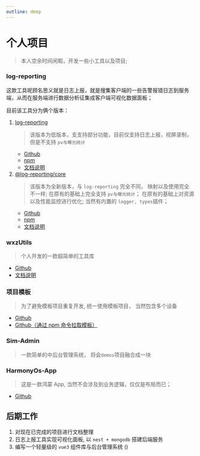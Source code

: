 ```yaml
---
outline: deep
---
```


# 个人项目

> 本人空余时间闲暇，开发一些小工具以及项目;

### log-reporting

这款工具呢顾名思义就是日志上报，就是搜集客户端的一些告警报错日志到服务端，从而在服务端进行数据分析征集成客户端可视化数据面板；

目前该工具分为俩个版本：

1. [log-reporting](https://github.com/wxz-tools/log-reporting-server)
   > 该版本为低版本，支支持部分功能，目前仅支持日志上报，视屏录制，但是不支持 `pv与曝光统计`
   - [Github](https://github.com/wangxiaoze-view/log-repeorting/tree/v1)
   - [npm](https://www.npmjs.com/package/log-reporting)
   - [文档说明](https://docs.wangxiaoze.wang/personal/log-reporting/v1.html)
2. [@log-reporting/core](https://github.com/wxz-tools/log-reporting-server)
   > 该版本为全新版本，与 `log-reporting` 完全不同， 映射以及使用完全不一样; 在原有的基础上完全支持 `pv与曝光统计`； 在原有的基础上对资源以及性能监控进行优化; 当然有内置的 `logger, types`插件；
   - [Github](https://github.com/wangxiaoze-view/log-repeorting/tree/main)
   - [npm](https://www.npmjs.com/package/@log-reporting/core)
   - [文档说明](https://docs.wangxiaoze.wang/personal/log-reporting/v2.html)

### wxzUtils

> 个人开发的一款超简单的工具库

- [Github](https://github.com/wangxiaoze-view/utilstools)
- [文档说明](https://docs-tools.wangzevw.com/)

### 项目模板 <Badge type="danger" text="不再进行开发更新" />

> 为了避免模板项目重复开发, 统一使用模板项目， 当然包含多个设备

- [Github](https://github.com/wangxiaoze-view/project-template)
- [Github（通过 npm 命令拉取模板）](https://github.com/wangxiaoze-view/temp-pro)

### Sim-Admin <Badge type="danger" text="项目紧急开发中" />

> 一款简单的中后台管理系统， 将会`demos`项目融合成一块

### HarmonyOs-App

> 这是一款鸿蒙 App, 当然不会涉及到业务逻辑，仅仅是布局而已；

- [Github](https://github.com/wangxiaoze-view/HarmonyOs-App)

## 后期工作

1. 对现在已完成的项目进行文档整理
2. 日志上报工具实现可视化面板, 以 `nest + mongodb` 搭建后端服务 <Badge type="tip" text="计划中" />
3. 编写一个轻量级的 `vue3` 组件库与后台管理系统 () <Badge type="tip" text="看个人时间" />
